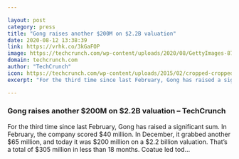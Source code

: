 ```yaml
---

layout: post
category: press
title: "Gong raises another $200M on $2.2B valuation"
date: 2020-08-12 13:38:39
link: https://vrhk.co/3kGaFOP
image: https://techcrunch.com/wp-content/uploads/2020/08/GettyImages-875074116.jpg?w=600
domain: techcrunch.com
author: "TechCrunch"
icon: https://techcrunch.com/wp-content/uploads/2015/02/cropped-cropped-favicon-gradient.png?w=180
excerpt: "For the third time since last February, Gong has raised a significant sum. In February, the company scored $40 million. In December, it grabbed another $65 million, and today it was $200 million on a $2.2 billion valuation. That’s a total of $305 million in less than 18 months. Coatue led tod…"

---
```


### Gong raises another $200M on $2.2B valuation – TechCrunch

For the third time since last February, Gong has raised a significant sum. In February, the company scored $40 million. In December, it grabbed another $65 million, and today it was $200 million on a $2.2 billion valuation. That’s a total of $305 million in less than 18 months. Coatue led tod…